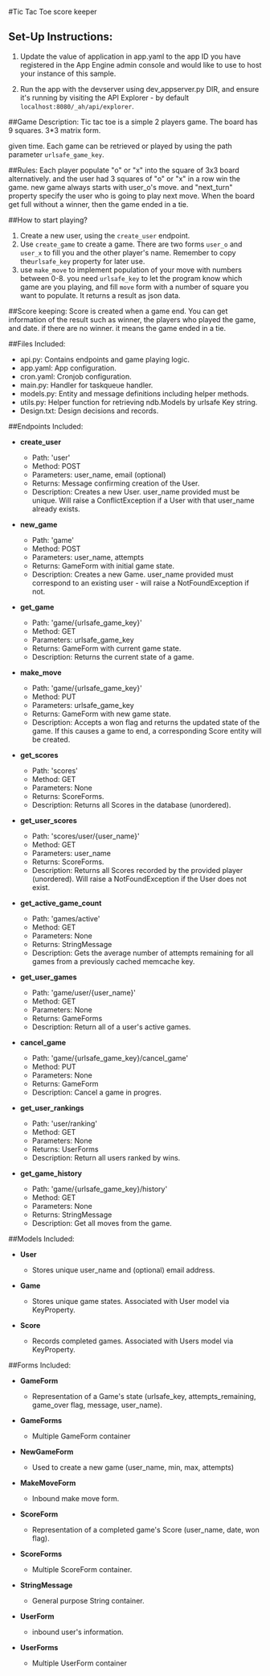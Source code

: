 #Tic Tac Toe score keeper

## Set-Up Instructions:
1.  Update the value of application in app.yaml to the app ID you have registered
 in the App Engine admin console and would like to use to host your instance of this sample.

1.  Run the app with the devserver using dev_appserver.py DIR, and ensure it's
 running by visiting the API Explorer - by default ```localhost:8080/_ah/api/explorer```.

##Game Description:
Tic tac toe is a simple 2 players game. 
The board has 9 squares. 3*3 matrix form.

given time. Each game can be retrieved or played by using the path parameter
`urlsafe_game_key`.

##Rules:
Each player populate "o" or "x" into the square of 3x3 board alternatively. and the user had 3 squares of "o" or "x" in a row win the game. 
new game always starts with user_o's move.
and "next_turn" property specify the user who is going to play next move.
When the board get full without a winner, then the game ended in a tie.


##How to start playing?
1. Create a new user, using the ```create_user``` endpoint.
1. Use ```create_game``` to create a game. There are two forms ```user_o``` and ```user_x``` to fill you and the other player's name. Remember to copy the```urlsafe_key``` property for later use.
1. use ```make_move``` to implement population of your move with numbers between 0-8. you need ```urlsafe_key``` to let the program know which game are you playing, and fill ```move``` form with a number of square you want to populate. It returns a result as json data.


##Score keeping:
Score is created when a game end.
You can get information of the result such as winner, the players who played the game, and date.
if there are no winner. it means the game ended in a tie.


##Files Included:
 - api.py: Contains endpoints and game playing logic.
 - app.yaml: App configuration.
 - cron.yaml: Cronjob configuration.
 - main.py: Handler for taskqueue handler.
 - models.py: Entity and message definitions including helper methods.
 - utils.py: Helper function for retrieving ndb.Models by urlsafe Key string.
 - Design.txt: Design decisions and records.

##Endpoints Included:
 - **create_user**
    - Path: 'user'
    - Method: POST
    - Parameters: user_name, email (optional)
    - Returns: Message confirming creation of the User.
    - Description: Creates a new User. user_name provided must be unique. Will 
    raise a ConflictException if a User with that user_name already exists.
    
 - **new_game**
    - Path: 'game'
    - Method: POST
    - Parameters: user_name, attempts
    - Returns: GameForm with initial game state.
    - Description: Creates a new Game. user_name provided must correspond to an
    existing user - will raise a NotFoundException if not.
     
 - **get_game**
    - Path: 'game/{urlsafe_game_key}'
    - Method: GET
    - Parameters: urlsafe_game_key
    - Returns: GameForm with current game state.
    - Description: Returns the current state of a game.
    
 - **make_move**
    - Path: 'game/{urlsafe_game_key}'
    - Method: PUT
    - Parameters: urlsafe_game_key
    - Returns: GameForm with new game state.
    - Description: Accepts a won flag and returns the updated state of the game.
    If this causes a game to end, a corresponding Score entity will be created.
    
 - **get_scores**
    - Path: 'scores'
    - Method: GET
    - Parameters: None
    - Returns: ScoreForms.
    - Description: Returns all Scores in the database (unordered).
    
 - **get_user_scores**
    - Path: 'scores/user/{user_name}'
    - Method: GET
    - Parameters: user_name
    - Returns: ScoreForms. 
    - Description: Returns all Scores recorded by the provided player (unordered).
    Will raise a NotFoundException if the User does not exist.
    
 - **get_active_game_count**
    - Path: 'games/active'
    - Method: GET
    - Parameters: None
    - Returns: StringMessage
    - Description: Gets the average number of attempts remaining for all games
    from a previously cached memcache key.

 - **get_user_games**
    - Path: 'game/user/{user_name}'
    - Method: GET
    - Parameters: None
    - Returns: GameForms
    - Description: Return all of a user's active games.

 - **cancel_game**
    - Path: 'game/{urlsafe_game_key}/cancel_game'
    - Method: PUT
    - Parameters: None
    - Returns: GameForm
    - Description: Cancel a game in progres.

 - **get_user_rankings**
    - Path: 'user/ranking'
    - Method: GET
    - Parameters: None
    - Returns: UserForms
    - Description: Return all users ranked by wins.

 - **get_game_history**
    - Path: 'game/{urlsafe_game_key}/history'
    - Method: GET
    - Parameters: None
    - Returns: StringMessage
    - Description: Get all moves from the game.

##Models Included:
 - **User**
    - Stores unique user_name and (optional) email address.
    
 - **Game**
    - Stores unique game states. Associated with User model via KeyProperty.
    
 - **Score**
    - Records completed games. Associated with Users model via KeyProperty.
    
##Forms Included:
 - **GameForm**
    - Representation of a Game's state (urlsafe_key, attempts_remaining,
    game_over flag, message, user_name).

 - **GameForms**
    - Multiple GameForm container

 - **NewGameForm**
    - Used to create a new game (user_name, min, max, attempts)

 - **MakeMoveForm**
    - Inbound make move form.

 - **ScoreForm**
    - Representation of a completed game's Score (user_name, date, won flag).

 - **ScoreForms**
    - Multiple ScoreForm container.

 - **StringMessage**
    - General purpose String container.

 - **UserForm**
     - inbound user's information.

 - **UserForms**
     - Multiple UserForm container
